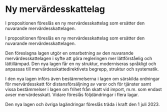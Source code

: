 # Ny mervärdesskattelag

I propositionen föreslås en ny mervärdesskattelag som ersätter den nuvarande mervärdesskattelagen.

I propositionen föreslås en ny mervärdesskattelag som ersätter den nuvarande mervärdesskattelagen.

Den föreslagna lagen utgör en omarbetning av den nuvarande mervärdesskattelagen i syfte att göra regleringen mer lättförståelig och lättillämpad. Den nya lagen får en ny struktur, moderniseras språkligt och anpassas till mervärdesskattedirektivets begrepp, struktur och systematik.

I den nya lagen införs även bestämmelserna i lagen om särskilda ordningar för mervärdesskatt för distansförsäljning av varor och för tjänster samt vissa bestämmelser i lagen om frihet från skatt vid import, m.m. som endast avser mervärdesskatt. Vidare föreslås följdändringar i flera lagar.

Den nya lagen och övriga lagändringar föreslås träda i kraft den 1 juli 2023.
